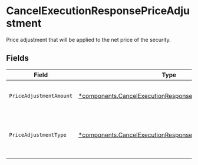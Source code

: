 # CancelExecutionResponsePriceAdjustment

Price adjustment that will be applied to the net price of the security.


## Fields

| Field                                                                                                                               | Type                                                                                                                                | Required                                                                                                                            | Description                                                                                                                         | Example                                                                                                                             |
| ----------------------------------------------------------------------------------------------------------------------------------- | ----------------------------------------------------------------------------------------------------------------------------------- | ----------------------------------------------------------------------------------------------------------------------------------- | ----------------------------------------------------------------------------------------------------------------------------------- | ----------------------------------------------------------------------------------------------------------------------------------- |
| `PriceAdjustmentAmount`                                                                                                             | [*components.CancelExecutionResponsePriceAdjustmentAmount](../../models/components/cancelexecutionresponsepriceadjustmentamount.md) | :heavy_minus_sign:                                                                                                                  | Total monetary value of the price_adjustment                                                                                        | {<br/>"value": "56.15"<br/>}                                                                                                        |
| `PriceAdjustmentType`                                                                                                               | [*components.CancelExecutionResponsePriceAdjustmentType](../../models/components/cancelexecutionresponsepriceadjustmenttype.md)     | :heavy_minus_sign:                                                                                                                  | The type of price adjustment being applied by the broker to the net price of the security.                                          | MARKUP                                                                                                                              |